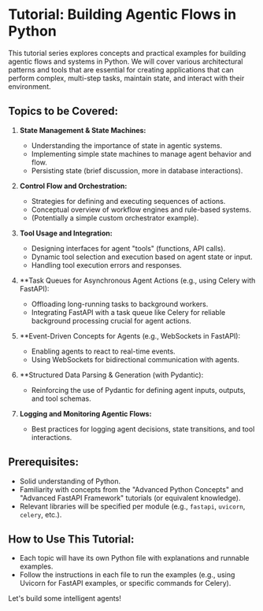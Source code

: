 # Tutorial: Building Agentic Flows in Python

This tutorial series explores concepts and practical examples for building agentic flows and systems in Python. We will cover various architectural patterns and tools that are essential for creating applications that can perform complex, multi-step tasks, maintain state, and interact with their environment.

## Topics to be Covered:

1.  **State Management & State Machines:**
    *   Understanding the importance of state in agentic systems.
    *   Implementing simple state machines to manage agent behavior and flow.
    *   Persisting state (brief discussion, more in database interactions).

2.  **Control Flow and Orchestration:**
    *   Strategies for defining and executing sequences of actions.
    *   Conceptual overview of workflow engines and rule-based systems.
    *   (Potentially a simple custom orchestrator example).

3.  **Tool Usage and Integration:**
    *   Designing interfaces for agent "tools" (functions, API calls).
    *   Dynamic tool selection and execution based on agent state or input.
    *   Handling tool execution errors and responses.

4.  **Task Queues for Asynchronous Agent Actions (e.g., using Celery with FastAPI):
    *   Offloading long-running tasks to background workers.
    *   Integrating FastAPI with a task queue like Celery for reliable background processing crucial for agent actions.

5.  **Event-Driven Concepts for Agents (e.g., WebSockets in FastAPI):
    *   Enabling agents to react to real-time events.
    *   Using WebSockets for bidirectional communication with agents.

6.  **Structured Data Parsing & Generation (with Pydantic):
    *   Reinforcing the use of Pydantic for defining agent inputs, outputs, and tool schemas.

7.  **Logging and Monitoring Agentic Flows:**
    *   Best practices for logging agent decisions, state transitions, and tool interactions.

## Prerequisites:

*   Solid understanding of Python.
*   Familiarity with concepts from the "Advanced Python Concepts" and "Advanced FastAPI Framework" tutorials (or equivalent knowledge).
*   Relevant libraries will be specified per module (e.g., `fastapi`, `uvicorn`, `celery`, etc.).

## How to Use This Tutorial:

*   Each topic will have its own Python file with explanations and runnable examples.
*   Follow the instructions in each file to run the examples (e.g., using Uvicorn for FastAPI examples, or specific commands for Celery).

Let's build some intelligent agents! 